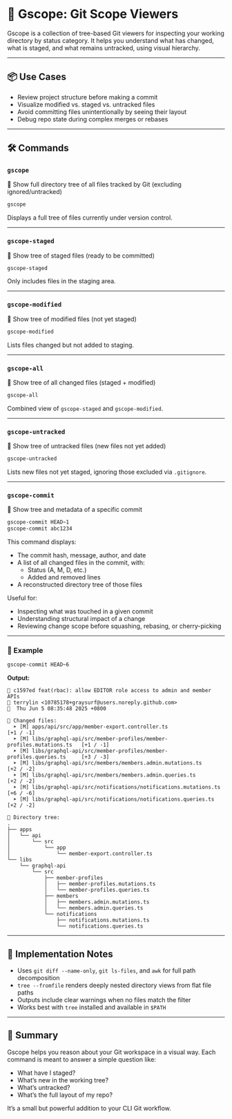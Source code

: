 
# 📂 Gscope: Git Scope Viewers

Gscope is a collection of tree-based Git viewers for inspecting your working directory by status category. It helps you understand what has changed, what is staged, and what remains untracked, using visual hierarchy.

---

## 📦 Use Cases

- Review project structure before making a commit
- Visualize modified vs. staged vs. untracked files
- Avoid committing files unintentionally by seeing their layout
- Debug repo state during complex merges or rebases

---

## 🛠 Commands

### `gscope`

📂 Show full directory tree of all files tracked by Git (excluding ignored/untracked)

```bash
gscope
```

Displays a full tree of files currently under version control.

---

### `gscope-staged`

📂 Show tree of staged files (ready to be committed)

```bash
gscope-staged
```

Only includes files in the staging area.

---

### `gscope-modified`

📂 Show tree of modified files (not yet staged)

```bash
gscope-modified
```

Lists files changed but not added to staging.

---

### `gscope-all`

📂 Show tree of all changed files (staged + modified)

```bash
gscope-all
```

Combined view of `gscope-staged` and `gscope-modified`.

---

### `gscope-untracked`

📂 Show tree of untracked files (new files not yet added)

```bash
gscope-untracked
```

Lists new files not yet staged, ignoring those excluded via `.gitignore`.

---

### `gscope-commit`

📂 Show tree and metadata of a specific commit

```bash
gscope-commit HEAD~1
gscope-commit abc1234
```

This command displays:
- The commit hash, message, author, and date
- A list of all changed files in the commit, with:
  - Status (A, M, D, etc.)
  - Added and removed lines
- A reconstructed directory tree of those files

Useful for:
- Inspecting what was touched in a given commit
- Understanding structural impact of a change
- Reviewing change scope before squashing, rebasing, or cherry-picking

---

### 🧪 Example

```bash
gscope-commit HEAD~6
```

**Output:**

```
🔖 c1597ed feat(rbac): allow EDITOR role access to admin and member APIs
👤 terrylin <10785178+graysurf@users.noreply.github.com>
📅  Thu Jun 5 08:35:48 2025 +0800

📄 Changed files:
  ➤ [M] apps/api/src/app/member-export.controller.ts                        [+1 / -1]
  ➤ [M] libs/graphql-api/src/member-profiles/member-profiles.mutations.ts   [+1 / -1]
  ➤ [M] libs/graphql-api/src/member-profiles/member-profiles.queries.ts     [+3 / -3]
  ➤ [M] libs/graphql-api/src/members/members.admin.mutations.ts             [+2 / -2]
  ➤ [M] libs/graphql-api/src/members/members.admin.queries.ts               [+2 / -2]
  ➤ [M] libs/graphql-api/src/notifications/notifications.mutations.ts       [+6 / -6]
  ➤ [M] libs/graphql-api/src/notifications/notifications.queries.ts         [+2 / -2]

📂 Directory tree:
.
├── apps
│   └── api
│       └── src
│           └── app
│               └── member-export.controller.ts
└── libs
    └── graphql-api
        └── src
            ├── member-profiles
            │   ├── member-profiles.mutations.ts
            │   └── member-profiles.queries.ts
            ├── members
            │   ├── members.admin.mutations.ts
            │   └── members.admin.queries.ts
            └── notifications
                ├── notifications.mutations.ts
                └── notifications.queries.ts
```

---

## 🧱 Implementation Notes

- Uses `git diff --name-only`, `git ls-files`, and `awk` for full path decomposition
- `tree --fromfile` renders deeply nested directory views from flat file paths
- Outputs include clear warnings when no files match the filter
- Works best with `tree` installed and available in `$PATH`

---

## 🧠 Summary

Gscope helps you reason about your Git workspace in a visual way. Each command is meant to answer a simple question like:

- What have I staged?
- What’s new in the working tree?
- What’s untracked?
- What’s the full layout of my repo?

It’s a small but powerful addition to your CLI Git workflow.
